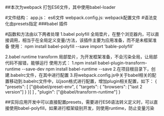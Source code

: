 ##本次为webpack 打包ES6文件，其中使用babel-loader

#文件结构：
    app.js： es6文件
    webpack.config.js: webpack配置文件
#语法变化由presets指定
###babel 插件

#函数和方法由以下两者处理
1.babel polyfill
    全局垫片，在整个浏览器内，可以直接调用，相当于在全局定义变量/方法，该插件主要为应用准备，而不是未框架准备
    使用： 
    npm install babel-polyfill --save
    import ‘bable-polyfill’
    

2.babel runtime transform
    局部垫片，为开发框架准备，不会污染全局，让局部代码不报错，能够运行
    使用方式：
    1.npm install babel-plugin-transform-runtime --save-dev
      npm install babel-runtime --save
    2.在项目根目录下，创建.babelrc文件，在其中进行配置
    3.将webpack.config.js中关于babel相关的配置移动到.babelrc文件中，以json格式进行配置，增加plugin相关配置，如下：
        {
            "presets": [
                    ["@babel/preset-env", {
                        "targets": {
                            "browsers": ["last 2 version"]
                        }
                    }]
            ] ,
            "plugin": ["@babel/transform-runtime"]
        }

##实际应用开发中可以直接配置presets，需要进行ES6语法转义定义时，可以直接使用babel-polyfill，如果进行框架级别开发，则使用runtime，防止变量污染